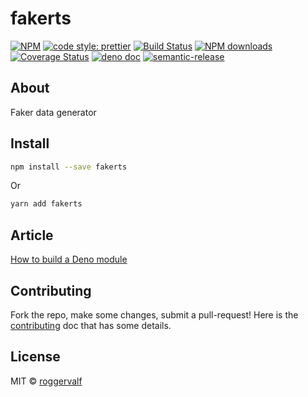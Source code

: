 # fakerts

[![NPM](https://img.shields.io/npm/v/fakerts.svg)](https://www.npmjs.com/package/fakerts) [![code style: prettier](https://img.shields.io/badge/code_style-prettier-ff69b4.svg)](https://github.com/prettier/prettier) [![Build Status](https://travis-ci.com/roggervalf/fakerts.svg?branch=master)](https://travis-ci.com/github/roggervalf/fakerts) [![NPM downloads](https://img.shields.io/npm/dm/fakerts)](https://www.npmjs.com/package/fakerts) [![Coverage Status](https://coveralls.io/repos/github/roggervalf/fakerts/badge.svg?branch=master)](https://coveralls.io/github/roggervalf/fakerts?branch=master) [![deno doc](https://doc.deno.land/badge.svg)](https://deno.land/x/fakerts) [![semantic-release](https://img.shields.io/badge/%20%20%F0%9F%93%A6%F0%9F%9A%80-semantic--release-e10079.svg)](https://github.com/semantic-release/semantic-release)

## About

Faker data generator

## Install

```bash
npm install --save fakerts
```

Or

```bash
yarn add fakerts
```

## Article

[How to build a Deno module](https://medium.com/@rogger.valverde/how-to-build-a-deno-module-dc383eee8edb)

## Contributing

Fork the repo, make some changes, submit a pull-request! Here is the [contributing](contributing.md) doc that has some details.

## License

MIT © [roggervalf](https://github.com/roggervalf)
